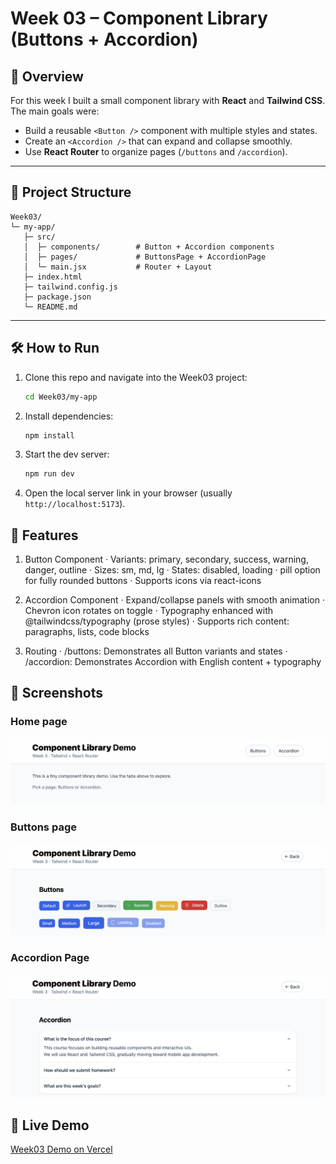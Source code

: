 # Week 03 – Component Library (Buttons + Accordion)

## 🚀 Overview
For this week I built a small component library with **React** and **Tailwind CSS**.  
The main goals were:
- Build a reusable `<Button />` component with multiple styles and states.
- Create an `<Accordion />` that can expand and collapse smoothly.
- Use **React Router** to organize pages (`/buttons` and `/accordion`).

---

## 📂 Project Structure

```text
Week03/
└─ my-app/
   ├─ src/
   │  ├─ components/        # Button + Accordion components
   │  ├─ pages/             # ButtonsPage + AccordionPage
   │  └─ main.jsx           # Router + Layout
   ├─ index.html
   ├─ tailwind.config.js
   ├─ package.json
   └─ README.md
```

---

## 🛠 How to Run

1. Clone this repo and navigate into the Week03 project:
   ```bash
   cd Week03/my-app
   ```

2. Install dependencies:
   ```bash
   npm install
   ```

3. Start the dev server:
   ```bash
   npm run dev
   ```

4. Open the local server link in your browser (usually `http://localhost:5173`).

## 🎨 Features

1. Button Component
	· Variants: primary, secondary, success, warning, danger, outline
	· Sizes: sm, md, lg
	· States: disabled, loading
	· pill option for fully rounded buttons
	· Supports icons via react-icons

2. Accordion Component
	· Expand/collapse panels with smooth animation
	· Chevron icon rotates on toggle
	· Typography enhanced with @tailwindcss/typography (prose styles)
	· Supports rich content: paragraphs, lists, code blocks

3. Routing
	· /buttons: Demonstrates all Button variants and states
	· /accordion: Demonstrates Accordion with English content + typography

## 📸 Screenshots

### Home page
![Home Page](./images/home.png)

### Buttons page
![Buttons Page](./images/buttons.png)

### Accordion Page
![Accordion Page](./images/accordion.png)

## 🔗 Live Demo
[Week03 Demo on Vercel](https://dynamic-web-class-notes.vercel.app/)